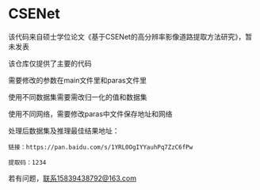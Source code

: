 # CSENet
该代码来自硕士学位论文《基于CSENet的高分辨率影像道路提取方法研究》，暂未发表

该仓库仅提供了主要的代码

需要修改的参数在main文件里和paras文件里

使用不同数据集需要需改归一化的值和数据集

使用不同网络，需要修改paras中文件保存地址和网络

处理后数据集及推理最佳结果地址：

    链接：https://pan.baidu.com/s/1YRL0OgIYYauhPq7ZzC6fPw 
    
    提取码：1234
    
若有问题，联系15839438792@163.com
